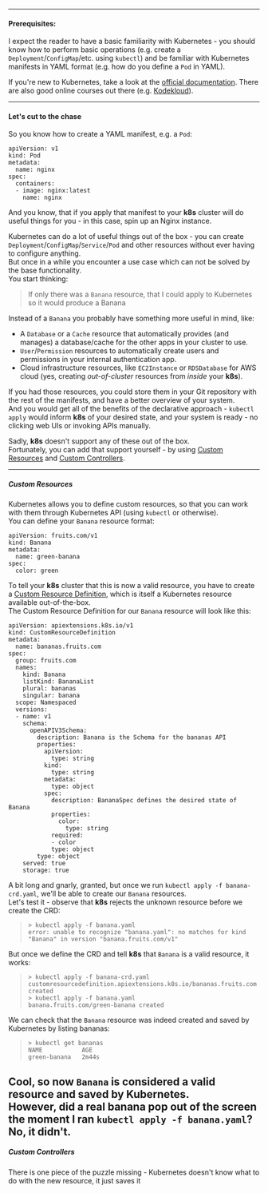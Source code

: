 ___
#### Prerequisites:
I expect the reader to have a basic familiarity with Kubernetes - you should know how to perform basic operations (e.g. create a `Deployment`/`ConfigMap`/etc. using `kubectl`) and be familiar with Kubernetes manifests in YAML format (e.g. how do you define a `Pod` in YAML).  
  
If you're new to Kubernetes, take a look at the [official documentation](https://kubernetes.io/docs/tutorials/kubernetes-basics/). There are also good online courses out there (e.g. [Kodekloud](https://kodekloud.com/p/kubernetes-for-the-absolute-beginners-hands-on)).

___
#### Let's cut to the chase
So you know how to create a YAML manifest, e.g. a `Pod`:  
```
apiVersion: v1
kind: Pod
metadata:
  name: nginx
spec:
  containers:
  - image: nginx:latest
    name: nginx
```
And you know, that if you apply that manifest to your **k8s** cluster will do useful things for you - in this case, spin up an Nginx instance.  
  
Kubernetes can do a lot of useful things out of the box - you can create `Deployment`/`ConfigMap`/`Service`/`Pod` and other resources without ever having to configure anything.  
But once in a while you encounter a use case which can not be solved by the base functionality.  
You start thinking:
>If only there was a `Banana` resource, that I could apply to Kubernetes so it would produce a Banana  

Instead of a `Banana` you probably have something more useful in mind, like:
* A `Database` or a `Cache` resource that automatically provides (and manages) a database/cache for the other apps in your cluster to use. 
* `User`/`Permission` resources to automatically create users and permissions in your internal authentication app.
* Cloud infrastructure resources, like `EC2Instance` or `RDSDatabase` for AWS cloud (yes, creating *out-of-cluster* resources from *inside* your **k8s**).
  
If you had those resources, you could store them in your Git repository with the rest of the manifests, and have a better overview of your system.  
And you would get all of the benefits of the declarative approach - `kubectl apply` would inform **k8s** of your desired state, and your system is ready - no clicking web UIs or invoking APIs manually.  
  
Sadly, **k8s** doesn't support any of these out of the box.  
Fortunately, you can add that support yourself - by using [Custom Resources](https://kubernetes.io/docs/concepts/extend-kubernetes/api-extension/custom-resources/) and [Custom Controllers](https://kubernetes.io/docs/concepts/extend-kubernetes/api-extension/custom-resources/#custom-controllers).
  
___
##### Custom Resources
Kubernetes allows you to define custom resources, so that you can work with them through Kubernetes API (using `kubectl` or otherwise).  
You can define your `Banana` resource format:
```
apiVersion: fruits.com/v1
kind: Banana
metadata:
  name: green-banana
spec:
  color: green
```  

To tell your **k8s** cluster that this is now a valid resource, you have to create a [Custom Resource Definition](https://kubernetes.io/docs/tasks/extend-kubernetes/custom-resources/custom-resource-definitions/), which is itself a Kubernetes resource available out-of-the-box.  
The Custom Resource Definition for our `Banana` resource will look like this:
```
apiVersion: apiextensions.k8s.io/v1
kind: CustomResourceDefinition
metadata:
  name: bananas.fruits.com
spec:
  group: fruits.com
  names:
    kind: Banana
    listKind: BananaList
    plural: bananas
    singular: banana
  scope: Namespaced
  versions:
  - name: v1
    schema:
      openAPIV3Schema:
        description: Banana is the Schema for the bananas API
        properties:
          apiVersion:
            type: string
          kind:
            type: string
          metadata:
            type: object
          spec:
            description: BananaSpec defines the desired state of Banana
            properties:
              color:
                type: string
            required:
            - color
            type: object
        type: object
    served: true
    storage: true
```  
A bit long and gnarly, granted, but once we run `kubectl apply -f banana-crd.yaml`, we'll be able to create our `Banana` resources.  
Let's test it - observe that **k8s** rejects the unknown resource before we create the CRD:
> `> kubectl apply -f banana.yaml`  
> `error: unable to recognize "banana.yaml": no matches for kind "Banana" in version "banana.fruits.com/v1"`  
  
But once we define the CRD and tell **k8s** that `Banana` is a valid resource, it works:
> `> kubectl apply -f banana-crd.yaml`  
> `customresourcedefinition.apiextensions.k8s.io/bananas.fruits.com created`  
> `> kubectl apply -f banana.yaml`  
> `banana.fruits.com/green-banana created`
  
We can check that the `Banana` resource was indeed created and saved by Kubernetes by listing bananas:
> `> kubectl get bananas`  
> `NAME           AGE`  
> `green-banana   2m44s`
  
Cool, so now `Banana` is considered a valid resource and saved by Kubernetes.  
However, did a real banana pop out of the screen the moment I ran `kubectl apply -f banana.yaml`? No, it didn't.
---
##### Custom Controllers
There is one piece of the puzzle missing - Kubernetes doesn't know what to do with the new resource, it just saves it 
